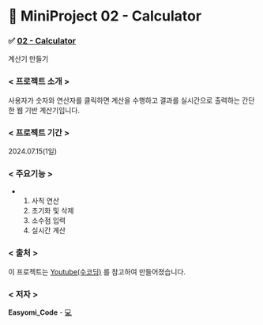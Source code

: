 # 📍 MiniProject 02 - Calculator
### ✅ [**02 - Calculator**](https://github.com/easyomi-code/MiniProject/tree/main/mini02)
계산기 만들기
### < 프로젝트 소개 >
사용자가 숫자와 연산자를 클릭하면 계산을 수행하고 결과를 실시간으로 출력하는 간단한 웹 기반 계산기입니다. 
### < 프로젝트 기간 >
2024.07.15(1일)
### < 주요기능 >
- 1. 사칙 연산
  2. 초기화 및 삭제
  3. 소수점 입력
  4. 실시간 계산
### < 출처 >
이 프로젝트는 [Youtube(수코딩)](https://youtu.be/rWFAR1mql8Q?si=nr64v7R7DFs5diDd) 를 참고하여 만들어졌습니다.
### < 저자 >
**Easyomi_Code** - [💻](https://github.com/easyomi-code)
